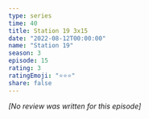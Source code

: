 ```yaml
---
type: series
time: 40
title: Station 19 3x15
date: "2022-08-12T00:00:00"
name: "Station 19"
season: 3
episode: 15
rating: 3
ratingEmoji: "⭐️⭐️⭐️"
share: false
---
```


*[No review was written for this episode]*